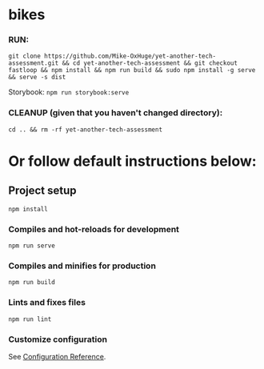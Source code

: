 # bikes
### RUN:
```
git clone https://github.com/Mike-OxHuge/yet-another-tech-assessment.git && cd yet-another-tech-assessment && git checkout fastloop && npm install && npm run build && sudo npm install -g serve && serve -s dist
```
Storybook: `npm run storybook:serve`

### CLEANUP (given that you haven't changed directory):
```
cd .. && rm -rf yet-another-tech-assessment
```
# Or follow default instructions below:

## Project setup
```
npm install
```

### Compiles and hot-reloads for development
```
npm run serve
```

### Compiles and minifies for production
```
npm run build
```

### Lints and fixes files
```
npm run lint
```

### Customize configuration
See [Configuration Reference](https://cli.vuejs.org/config/).
